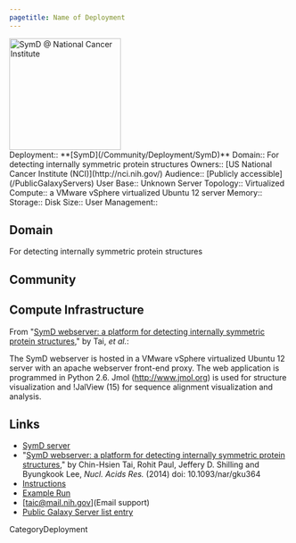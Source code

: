 ```yaml
---
pagetitle: Name of Deployment
---
```

<div class='center'>
<a href='http://symd.nci.nih.gov/'><img src='/PublicGalaxyServers/SymD.png' alt='SymD @ National Cancer Institute' height="200" /></a>
</div>





<div class='deploymentbox'>
 Deployment:: **[SymD](/Community/Deployment/SymD)**
 Domain:: For detecting internally symmetric protein structures
 Owners:: [US National Cancer Institute (NCI)](http://nci.nih.gov/)
 Audience:: [Publicly accessible](/PublicGalaxyServers)  
 User Base:: Unknown
 Server Topology:: Virtualized
 Compute:: a VMware vSphere virtualized Ubuntu 12 server
 Memory:: 
 Storage:: 
 Disk Size:: 
 User Management:: 
</div>

## Domain

For detecting internally symmetric protein structures

## Community


## Compute Infrastructure

From "[SymD webserver: a platform for detecting internally symmetric protein structures](http://nar.oxfordjournals.org/content/early/2014/05/05/nar.gku364.full)," by Tai, *et al.*:

 The SymD webserver is hosted in a VMware vSphere virtualized Ubuntu 12 server with an apache webserver front-end proxy. The web application is programmed in Python 2.6. Jmol (http://www.jmol.org) is used for structure visualization and !JalView (15) for sequence alignment visualization and analysis.

## Links

* [SymD server](http://symd.nci.nih.gov/)
* "[SymD webserver: a platform for detecting internally symmetric protein structures](http://nar.oxfordjournals.org/content/early/2014/05/05/nar.gku364.full)," by Chin-Hsien Tai, Rohit Paul, Jeffery D. Shilling and Byungkook Lee, *Nucl. Acids Res.* (2014) doi: 10.1093/nar/gku364
* [Instructions](http://symd.nci.nih.gov/static/Interface_help/Interface_help.html)
* [Example Run](http://symd.nci.nih.gov/static/example_run/GalaxySymD.html)
* [taic@mail.nih.gov](Email support)
* [Public Galaxy Server list entry](/PublicGalaxyServers#symd)

CategoryDeployment
